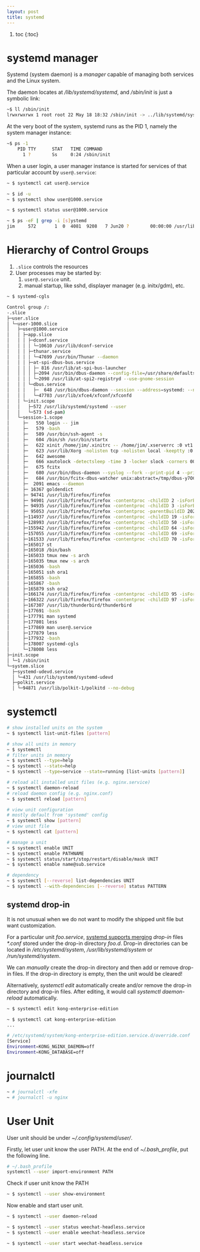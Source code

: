 ```yaml
---
layout: post
title: systemd
---
```


1. toc
{:toc}

# systemd manager #

Systemd (system daemon) is a *manager* capable of managing both services and the Linux system.

The daemon locates at */lib/systemd/systemd*, and */sbin/init* is just a symbolic link:

```bash
~$ ll /sbin/init
lrwxrwxrwx 1 root root 22 May 18 18:32 /sbin/init -> ../lib/systemd/systemd
```

At the very boot of the system, systemd runs as the PID 1, namely the system manager instance:

```bash
~$ ps -1
    PID TTY      STAT   TIME COMMAND
      1 ?        Ss     0:24 /sbin/init
```

When a user login, a user manager instance is started for services of that particular account by `user@.service`:

```bash
~ $ systemctl cat user@.service

~ $ id -u
~ $ systemctl show user@1000.service

~ $ systemctl status user@1000.service

~ $ ps -eF | grep -i [s]ystemd
jim     572       1  0  4081  9208   7 Jun20 ?        00:00:00 /usr/lib/systemd/systemd --user
```

# Hierarchy of Control Groups #

1. `.slice` controls the resources
2. User processes may be started by:
   1. `user@.service` unit.
   2. manual startup, like sshd, displayer manager (e.g. initx/gdm), etc.

```bash
~ $ systemd-cgls

Control group /:
-.slice
├─user.slice
│ └─user-1000.slice
│   ├─user@1000.service
│   │ ├─app.slice
│   │ │ ├─dconf.service
│   │ │ │ └─10610 /usr/lib/dconf-service
│   │ │ ├─thunar.service
│   │ │ │ └─47699 /usr/bin/Thunar --daemon
│   │ │ ├─at-spi-dbus-bus.service
│   │ │ │ ├─ 816 /usr/lib/at-spi-bus-launcher
│   │ │ │ ├─2094 /usr/bin/dbus-daemon --config-file=/usr/share/defaults/at-spi2/accessibility.conf --nofork --print-address 3
│   │ │ │ └─2098 /usr/lib/at-spi2-registryd --use-gnome-session
│   │ │ └─dbus.service
│   │ │   ├─  648 /usr/bin/dbus-daemon --session --address=systemd: --nofork --nopidfile --systemd-activation --syslog-only
│   │ │   └─47703 /usr/lib/xfce4/xfconf/xfconfd
│   │ └─init.scope
│   │   ├─572 /usr/lib/systemd/systemd --user
│   │   └─573 (sd-pam)
│   └─session-1.scope
│     ├─   550 login -- jim
│     ├─   579 -bash
│     ├─   589 /usr/bin/ssh-agent -s
│     ├─   604 /bin/sh /usr/bin/startx
│     ├─   622 xinit /home/jim/.xinitrc -- /home/jim/.xserverrc :0 vt1 -keeptty -auth /tmp/serverauth.RW8Bv770dV
│     ├─   623 /usr/lib/Xorg -nolisten tcp -nolisten local -keeptty :0 vt1 -keeptty -auth /tmp/serverauth.RW8Bv770dV vt1
│     ├─   642 awesome
│     ├─   666 xautolock -detectsleep -time 3 -locker slock -corners 00+0 -cornerdelay 5 -notify 5 -notifier notify-send -u critical -t 10000 -- 'LOCKING screen in 5 seconds'
│     ├─   675 fcitx
│     ├─   680 /usr/bin/dbus-daemon --syslog --fork --print-pid 4 --print-address 6 --config-file /usr/share/fcitx/dbus/daemon.conf
│     ├─   684 /usr/bin/fcitx-dbus-watcher unix:abstract=/tmp/dbus-y7OCHgrxGl,guid=98e8dc5f3eed24ce2b4a183c60cf475a 680
│     ├─  2091 emacs --daemon
│     ├─ 16367 goldendict
│     ├─ 94741 /usr/lib/firefox/firefox
│     ├─ 94901 /usr/lib/firefox/firefox -contentproc -childID 2 -isForBrowser -prefsLen 210 -prefMapSize 239063 -parentBuildID 20210623174607 -appdir /usr/lib/firefox/browser 94741 true tab
│     ├─ 94935 /usr/lib/firefox/firefox -contentproc -childID 3 -isForBrowser -prefsLen 5036 -prefMapSize 239063 -parentBuildID 20210623174607 -appdir /usr/lib/firefox/browser 94741 true tab
│     ├─ 95053 /usr/lib/firefox/firefox -contentproc -parentBuildID 20210623174607 -prefsLen 6216 -prefMapSize 239063 -appdir /usr/lib/firefox/browser 94741 true rdd
│     ├─114937 /usr/lib/firefox/firefox -contentproc -childID 19 -isForBrowser -prefsLen 9718 -prefMapSize 239063 -parentBuildID 20210623174607 -appdir /usr/lib/firefox/browser 94741 true tab
│     ├─128993 /usr/lib/firefox/firefox -contentproc -childID 50 -isForBrowser -prefsLen 11032 -prefMapSize 239063 -parentBuildID 20210623174607 -appdir /usr/lib/firefox/browser 94741 true tab
│     ├─155942 /usr/lib/firefox/firefox -contentproc -childID 64 -isForBrowser -prefsLen 11034 -prefMapSize 239063 -parentBuildID 20210623174607 -appdir /usr/lib/firefox/browser 94741 true tab
│     ├─157055 /usr/lib/firefox/firefox -contentproc -childID 69 -isForBrowser -prefsLen 11034 -prefMapSize 239063 -parentBuildID 20210623174607 -appdir /usr/lib/firefox/browser 94741 true tab
│     ├─161533 /usr/lib/firefox/firefox -contentproc -childID 70 -isForBrowser -prefsLen 11035 -prefMapSize 239063 -parentBuildID 20210623174607 -appdir /usr/lib/firefox/browser 94741 true tab
│     ├─165017 st
│     ├─165018 /bin/bash
│     ├─165033 tmux new -s arch
│     ├─165035 tmux new -s arch
│     ├─165036 -bash
│     ├─165051 ssh ora1
│     ├─165855 -bash
│     ├─165867 -bash
│     ├─165879 ssh ora2
│     ├─166174 /usr/lib/firefox/firefox -contentproc -childID 95 -isForBrowser -prefsLen 11070 -prefMapSize 239063 -parentBuildID 20210623174607 -appdir /usr/lib/firefox/browser 94741 true tab
│     ├─166322 /usr/lib/firefox/firefox -contentproc -childID 97 -isForBrowser -prefsLen 11070 -prefMapSize 239063 -parentBuildID 20210623174607 -appdir /usr/lib/firefox/browser 94741 true tab
│     ├─167307 /usr/lib/thunderbird/thunderbird
│     ├─177691 -bash
│     ├─177791 man systemd
│     ├─177801 less
│     ├─177869 man user@.service
│     ├─177879 less
│     ├─177932 -bash
│     ├─178007 systemd-cgls
│     └─178008 less
├─init.scope
│ └─1 /sbin/init
└─system.slice
  ├─systemd-udevd.service
  │ └─431 /usr/lib/systemd/systemd-udevd
  ├─polkit.service
  │ └─94871 /usr/lib/polkit-1/polkitd --no-debug
```

# systemctl #

```bash
# show installed units on the system
~ $ systemctl list-unit-files [pattern]

# show all units in memory
~ $ systemctl
# filter units in memory
~ $ systemctl --type=help
~ $ systemctl --state=help
~ $ systemctl --type=service --state=running [list-units [pattern]]

# reload all installed unit files (e.g. nginx.service)
~ $ systemctl daemon-reload
# reload daemon config (e.g. nginx.conf)
~ $ systemctl reload [pattern]

# view unit configuration
# mostly default from 'systemd' config
~ $ systemctl show [pattern]
# view unit file
~ $ systemctl cat [pattern]

# manage a unit
~ $ systemctl enable UNIT
~ $ systemctl enable PATHNAME
~ $ systemctl status/start/stop/restart/disable/mask UNIT
~ $ systemctl enable name@sub.service

# dependency
~ $ systemctl [--reverse] list-dependencies UNIT
~ $ systemctl --with-dependencies [--reverse] status PATTERN
```

## systemd drop-in ##

It is not unusual when we do not want to modify the shipped unit file but want customization.

For a particular unit *foo.service*, [systemd supports merging](https://www.freedesktop.org/software/systemd/man/systemd.unit.html) *drop-in* files _\*.conf_ stored under the drop-in directory *foo.d*. Drop-in directories can be located in */etc/systemd/system*, */usr/lib/systemd/system* or */run/systemd/system*.

We can *manually* create the drop-in directory and then add or remove drop-in files. If the drop-in directory is empty, then the unit would be cleared!

Alternatively, *systemctl edit* automatically create and/or remove the drop-in directory and drop-in files. After editing, it would call *systemctl daemon-reload* automatically.

```bash
~ $ systemctl edit kong-enterprise-edition

~ $ systemctl cat kong-enterprise-edition
...

# /etc/systemd/system/kong-enterprise-edition.service.d/override.conf
[Service]
Environment=KONG_NGINX_DAEMON=off
Environment=KONG_DATABASE=off
```

# journalctl #

```bash
~ # journalctl -xfe
~ # journalctl -u nginx
```

# User Unit #

User unit should be under *~/.config/systemd/user/*.

Firstly, let user unit know the user PATH. At the end of *~/.bash_profile*, put the following line.

```bash
# ~/.bash_profile
systemctl --user import-environment PATH
```

Check if user unit know the PATH

```bash
~ $ systemctl --user show-environment
```

Now enable and start user unit.

```bash
~ $ systemctl --user daemon-reload

~ $ systemctl --user status weechat-headless.service
~ $ systemctl --user enable weechat-headless.service

~ $ systemctl --user start weechat-headless.service
```
